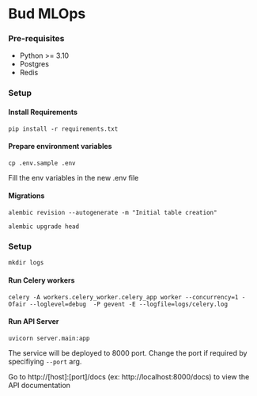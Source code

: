 # Bud MLOps

### Pre-requisites

- Python >= 3.10
- Postgres
- Redis

### Setup

#### Install Requirements

```
pip install -r requirements.txt
```

#### Prepare environment variables
```
cp .env.sample .env
```
Fill the env variables in the new .env file

#### Migrations

```
alembic revision --autogenerate -m "Initial table creation"
```

```
alembic upgrade head
```

### Setup

```
mkdir logs
```

#### Run Celery workers
```
celery -A workers.celery_worker.celery_app worker --concurrency=1 -Ofair --loglevel=debug  -P gevent -E --logfile=logs/celery.log
```

#### Run API Server
```
uvicorn server.main:app
```

The service will be deployed to 8000 port. Change the port if required by specifiying ```--port``` arg.

Go to http://[host]:[port]/docs (ex: http://localhost:8000/docs) to view the API documentation
